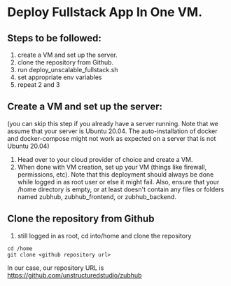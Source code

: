 # Deploy Fullstack App In One VM.

## Steps to be followed:

1. create a VM and set up the server.
2. clone the repository from Github.
3. run deploy_unscalable_fullstack.sh
4. set appropriate env variables
5. repeat 2 and 3

## Create a VM and set up the server:

(you can skip this step if you already have a server running. Note that we assume that your server is Ubuntu 20.04. The auto-installation of docker and docker-compose might not work as expected on a server that is not Ubuntu 20.04)

1. Head over to your cloud provider of choice and create a VM.
2. When done with VM creation, set up your VM (things like firewall, permissions, etc).
   Note that this deployment should always be done while logged in as root user or else it might fail. Also, ensure that your /home directory is empty, or at least doesn't contain any files or folders named zubhub, zubhub_frontend, or zubhub_backend.

## Clone the repository from Github

1. still logged in as root, cd into/home and clone the repository

```commandline
cd /home
git clone <github repository url>
```

In our case, our repository URL is https://github.com/unstructuredstudio/zubhub
